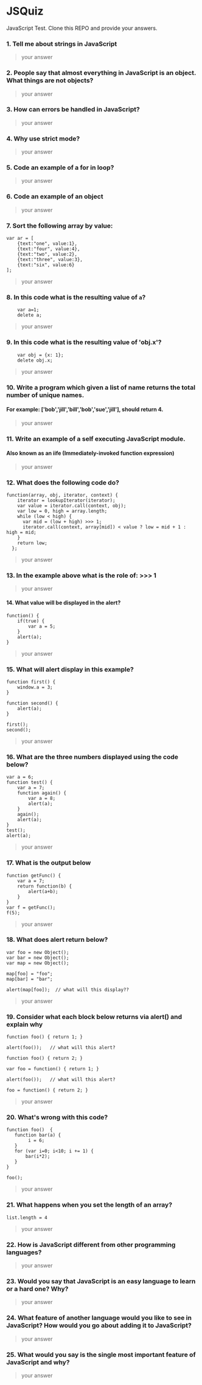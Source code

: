 # JSQuiz

JavaScript Test.  Clone this REPO and provide your answers.

### 1. Tell me about strings in JavaScript
> your answer

### 2. People say that almost everything in JavaScript is an object. What things are not objects?
> your answer

### 3. How can errors be handled in JavaScript?
> your answer

### 4. Why use strict mode?
> your answer

### 5. Code an example of a for in loop?
> your answer

### 6. Code an example of an object
> your answer

### 7. Sort the following array by value:
```
var ar = [
    {text:"one", value:1},
    {text:"four", value:4},
    {text:"two", value:2},
    {text:"three", value:3},
    {text:"six", value:6}
];
```
> your answer

### 8. In this code what is the resulting value of `a`?
```
    var a=1;
    delete a;
```    
> your answer

### 9. In this code what is the resulting value of 'obj.x'?
```
	var obj = {x: 1};
	delete obj.x;
```
> your answer

### 10. Write a program which given a list of name returns the total number of unique names.
#### For example: ['bob','jill','bill','bob','sue','jill'], should return 4.
> your answer

### 11. Write an example of a self executing JavaScript module.
#### Also known as an iife (Immediately-invoked function expression)
> your answer

### 12. What does the following code do?

```
function(array, obj, iterator, context) {
    iterator = lookupIterator(iterator);
    var value = iterator.call(context, obj);
    var low = 0, high = array.length;
    while (low < high) {
      var mid = (low + high) >>> 1;
      iterator.call(context, array[mid]) < value ? low = mid + 1 : high = mid;
    }
    return low;
  };
```
> your answer

### 13. In the example above what is the role of: >>> 1
> your answer

#### 14. What value will be displayed in the alert?

```
function() {
    if(true) {
        var a = 5;
    }
    alert(a);
}
```
> your answer

### 15. What will alert display in this example?

```
function first() {
    window.a = 3;
}

function second() {
    alert(a);
}

first();
second();
```
> your answer

### 16. What are the three numbers displayed using the code below?

```
var a = 6;
function test() {
    var a = 7;
    function again() {
        var a = 8;
        alert(a);
    }
    again();
    alert(a);
}
test();
​alert(a);​
```
> your answer

### 17. What is the output below
```
function getFunc() {
    var a = 7;
    return function(b) {
        alert(a+b);
    }
}
var f = getFunc();
f(5);
```
> your answer

### 18. What does alert return below?

```
var foo = new Object();
var bar = new Object();
var map = new Object();

map[foo] = "foo";
map[bar] = "bar";

alert(map[foo]);  // what will this display??
```

> your answer


### 19. Consider what each block below returns via alert() and explain why

```
function foo() { return 1; }

alert(foo());   // what will this alert?

function foo() { return 2; }
```

```
var foo = function() { return 1; }

alert(foo());   // what will this alert?

foo = function() { return 2; }
```

> your answer

### 20. What's wrong with this code?

```
function foo()  {
   function bar(a) {
        i = 6;
   }
   for (var i=0; i<10; i += 1) {
       bar(i*2);
   }
}

foo();
```

> your answer

### 21. What happens when you set the length of an array? 
```
list.length = 4
```
> your answer

### 22. How is JavaScript different from other programming languages?

> your answer

### 23. Would you say that JavaScript is an easy language to learn or a hard one? Why?

> your answer

### 24. What feature of another language would you like to see in JavaScript? How would you go about adding it to JavaScript?

> your answer

### 25. What would you say is the single most important feature of JavaScript and why?

> your answer

